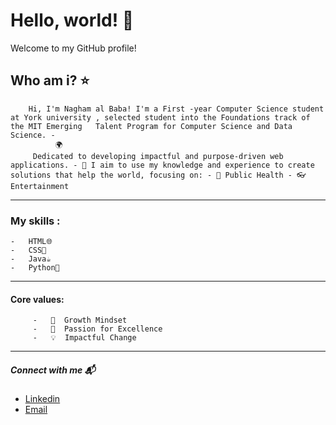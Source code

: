  # Hello, world! 💫

 Welcome to my GitHub profile!


  ## Who am i? ⭐️


        Hi, I'm Nagham al Baba! I'm a First -year Computer Science student at York university , selected student into the Foundations track of the MIT Emerging   Talent Program for Computer Science and Data Science. - 
              🌍 
         Dedicated to developing impactful and purpose-driven web applications. - 🌱 I aim to use my knowledge and experience to create solutions that help the world, focusing on: - 💊 Public Health - 👓 Entertainment

---


  ### My skills :
    -   HTML🌐
    -   CSS🎨
    -   Java☕️
    -   Python🐍



---


 #### Core values:
   
         -   🌟  Growth Mindset
         -   🚀  Passion for Excellence
         -   💡  Impactful Change

---


 ##### Connect with me 📬


   - [Linkedin](linkedin.com/in/nagham-al-baba-457958339)
   - [Email](naghambaba1@gmail.com)
